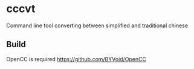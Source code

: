 # cccvt
Command line tool converting between simplified and traditional chinese 
## Build
OpenCC is required
https://github.com/BYVoid/OpenCC